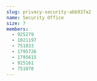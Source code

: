 ```yaml
---
slug: privacy-security-abb937a2
name: Security Office
size: 7
members:
  - 925279
  - 1021197
  - 751033
  - 1795726
  - 1795615
  - 925161
  - 751070
---
```

